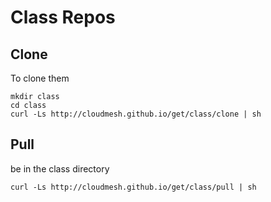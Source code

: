 # Class Repos


## Clone

To clone them

    mkdir class
    cd class
    curl -Ls http://cloudmesh.github.io/get/class/clone | sh 


## Pull

be in the class directory

    curl -Ls http://cloudmesh.github.io/get/class/pull | sh 
